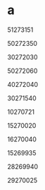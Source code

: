 # a

51273151

50272350

30272030

50272060

40272040

30271540

10270721

15270020

16270040

15269935

28269940

29270025
